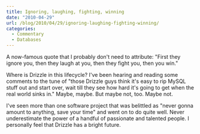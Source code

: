 ```yaml
---
title: Ignoring, laughing, fighting, winning
date: "2010-04-29"
url: /blog/2010/04/29/ignoring-laughing-fighting-winning/
categories:
  - Commentary
  - Databases
---
```

A now-famous quote that I probably don't need to attribute: "First they ignore you, then they laugh at you, then they fight you, then you win."

Where is Drizzle in this lifecycle? I've been hearing and reading some comments to the tune of "those Drizzle guys think it's easy to rip MySQL stuff out and start over, wait till they see how hard it's going to get when the real world sinks in." Maybe, maybe. But maybe not, too. Maybe not.

I've seen more than one software project that was belittled as "never gonna amount to anything, save your time" and went on to do quite well. Never underestimate the power of a handful of passionate and talented people. I personally feel that Drizzle has a bright future.
